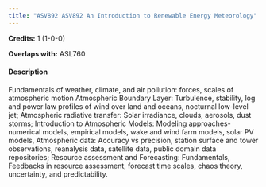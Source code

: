 ```yaml
---
title: "ASV892 ASV892 An Introduction to Renewable Energy Meteorology"
---
```

**Credits:** 1 (1-0-0)

**Overlaps with:** ASL760

#### Description
Fundamentals of weather, climate, and air pollution: forces, scales of atmospheric motion Atmospheric Boundary Layer: Turbulence, stability, log and power law profiles of wind over land and oceans, nocturnal low-level jet; Atmospheric radiative transfer: Solar irradiance, clouds, aerosols, dust storms; Introduction to Atmospheric Models: Modeling approaches-numerical models, empirical models, wake and wind farm models, solar PV models, Atmospheric data: Accuracy vs precision, station surface and tower observations, reanalysis data, satellite data, public domain data repositories; Resource assessment and Forecasting: Fundamentals, Feedbacks in resource assessment, forecast time scales, chaos theory, uncertainty, and predictability.